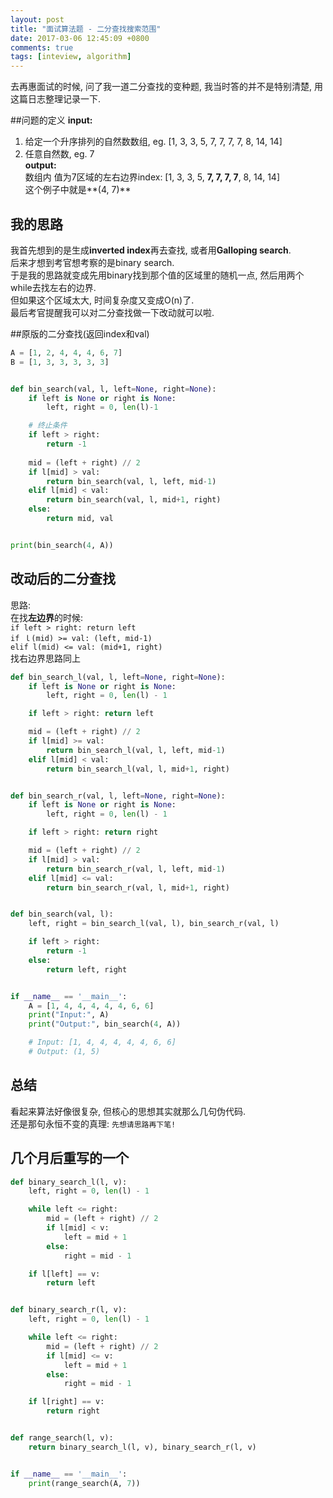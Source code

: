 ```yaml
---
layout: post
title: "面试算法题 - 二分查找搜索范围"
date: 2017-03-06 12:45:09 +0800
comments: true
tags: [inteview, algorithm]
---
```


去再惠面试的时候, 问了我一道二分查找的变种题, 我当时答的并不是特别清楚, 用这篇日志整理记录一下.      
<!--more-->
  

##问题的定义
**input:**    
1. 给定一个升序排列的自然数数组, eg. [1, 3, 3, 5, 7, 7, 7, 7, 8, 14, 14]   
2. 任意自然数, eg. 7    
**output:**   
数组内 值为7区域的左右边界index: [1, 3, 3, 5, **7, 7, 7, 7**, 8, 14, 14]   
这个例子中就是**(4, 7)**   


## 我的思路
我首先想到的是生成**inverted index**再去查找, 或者用**Galloping search**.   
后来才想到考官想考察的是binary search.     
于是我的思路就变成先用binary找到那个值的区域里的随机一点, 然后用两个while去找左右的边界.     
但如果这个区域太大, 时间复杂度又变成O(n)了.     
最后考官提醒我可以对二分查找做一下改动就可以啦.    


##原版的二分查找(返回index和val)     
```python
A = [1, 2, 4, 4, 4, 6, 7]
B = [1, 3, 3, 3, 3, 3]


def bin_search(val, l, left=None, right=None):
    if left is None or right is None:
        left, right = 0, len(l)-1

    # 终止条件
    if left > right:
        return -1
  
    mid = (left + right) // 2
    if l[mid] > val:
        return bin_search(val, l, left, mid-1)
    elif l[mid] < val:
        return bin_search(val, l, mid+1, right)
    else:
        return mid, val


print(bin_search(4, A))
```



## 改动后的二分查找
思路:   
在找**左边界**的时候:   
`if left > right: return left`   
`if ｌ(mid) >= val: (left, mid-1)`   
`elif l(mid) <= val: (mid+1, right)`   
找右边界思路同上   
```python
def bin_search_l(val, l, left=None, right=None):
    if left is None or right is None:
        left, right = 0, len(l) - 1

    if left > right: return left

    mid = (left + right) // 2
    if l[mid] >= val:
        return bin_search_l(val, l, left, mid-1)
    elif l[mid] < val:
        return bin_search_l(val, l, mid+1, right)


def bin_search_r(val, l, left=None, right=None):
    if left is None or right is None:
        left, right = 0, len(l) - 1

    if left > right: return right

    mid = (left + right) // 2
    if l[mid] > val:
        return bin_search_r(val, l, left, mid-1)
    elif l[mid] <= val:
        return bin_search_r(val, l, mid+1, right)


def bin_search(val, l):
    left, right = bin_search_l(val, l), bin_search_r(val, l)

    if left > right:
        return -1
    else:
        return left, right


if __name__ == '__main__':
    A = [1, 4, 4, 4, 4, 4, 6, 6]
    print("Input:", A)
    print("Output:", bin_search(4, A))

    # Input: [1, 4, 4, 4, 4, 4, 6, 6]
    # Output: (1, 5)

```


## 总结
看起来算法好像很复杂, 但核心的思想其实就那么几句伪代码.    
还是那句永恒不变的真理: `先想请思路再下笔!`   


## 几个月后重写的一个
``` python
def binary_search_l(l, v):
    left, right = 0, len(l) - 1

    while left <= right:
        mid = (left + right) // 2
        if l[mid] < v:
            left = mid + 1
        else:
            right = mid - 1

    if l[left] == v:
        return left


def binary_search_r(l, v):
    left, right = 0, len(l) - 1

    while left <= right:
        mid = (left + right) // 2
        if l[mid] <= v:
            left = mid + 1
        else:
            right = mid - 1

    if l[right] == v:
        return right


def range_search(l, v):
    return binary_search_l(l, v), binary_search_r(l, v)


if __name__ == '__main__':
    print(range_search(A, 7))
```




